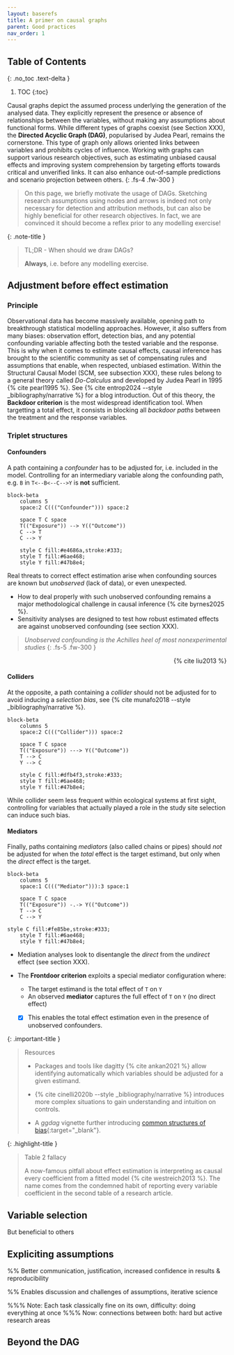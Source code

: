 ```yaml
---
layout: baserefs
title: A primer on causal graphs
parent: Good practices
nav_order: 1
---
```


## Table of Contents
{: .no_toc .text-delta }
1. TOC
{:toc}

Causal graphs depict the assumed process underlying the generation of the analysed data. They explicitly represent the presence or absence of relationships between the variables, without making any assumptions about functional forms. While different types of graphs coexist (see Section XXX), the **Directed Acyclic Graph (DAG)**, popularised by Judea Pearl, remains the cornerstone. This type of graph only allows oriented links between variables and prohibits cycles of influence. Working with graphs can support various research objectives, such as estimating unbiased causal effects and improving system comprehension by targeting efforts towards critical and unverified links. It can also enhance out-of-sample predictions and scenario projection between others.
{: .fs-4 .fw-300 }

> On this page, we briefly motivate the usage of DAGs. Sketching research assumptions using nodes and arrows is indeed not only necessary for detection and attribution methods, but can also be highly beneficial for other research objectives. In fact, we are convinced it should become a reflex prior to any modelling exercise!

 
{: .note-title }
> TL;DR - When should we draw DAGs?
>
> **Always**, i.e. before any modelling exercise.


## Adjustment before effect estimation

### Principle
Observational data has become massively available, opening path to breakthrough statistical modelling approaches. However, it also suffers from many biases: observation effort, detection bias, and any potential confounding variable affecting both the tested variable and the response. This is why when it comes to estimate causal effects, causal inference has brought to the scientific community as set of compensating rules and assumptions that enable, when respected, unbiased estimation. Within the Structural Causal Model (SCM, see subsection XXX), these rules belong to a general theory called *Do-Calculus* and developed by Judea Pearl in 1995 {% cite pearl1995 %}. See {% cite entrop2024 --style _bibliography/narrative %} for a blog introduction. Out of this theory, the **Backdoor criterion** is the most widespread identification tool. When targetting a total effect, it consists in blocking all *backdoor paths* between the treatment and the response variables.


### Triplet structures
<!-- Mermaid for each -->

#### Confounders
A path containing a *confounder* has to be adjusted for, i.e. included in the model. Controlling for an intermediary variable along the confounding path, e.g. `B` in `T<--B<--C-->Y` is **not** sufficient.

```mermaid
block-beta
    columns 5
    space:2 C((("Confounder"))) space:2
    
    space T C space
    T(("Exposure")) --> Y(("Outcome"))
    C --> T
    C --> Y

    style C fill:#e4686a,stroke:#333;
    style T fill:#6ae468;
    style Y fill:#47b8e4;
```

Real threats to correct effect estimation arise when confounding sources are known but *unobserved* (lack of data), or even unexpected.
- How to deal properly with such unobserved confounding remains a major methodological challenge in causal inference {% cite byrnes2025 %}.
- Sensitivity analyses are designed to test how robust estimated effects are against unobserved confounding (see section XXX).

> *Unobserved confounding is the Achilles heel of most nonexperimental studies*
{: .fs-5 .fw-300 }
<div style="text-align: right"> {% cite liu2013 %} </div>

#### Colliders
At the opposite, a path containing a *collider* should not be adjusted for to avoid inducing a *selection bias*, see {% cite munafo2018 --style _bibliography/narrative %}.


```mermaid
block-beta
    columns 5
    space:2 C((("Collider"))) space:2
    
    space T C space
    T(("Exposure")) ---> Y(("Outcome"))
    T --> C
    Y --> C

    style C fill:#dfb4f3,stroke:#333;
    style T fill:#6ae468;
    style Y fill:#47b8e4; 
```

While collider seem less frequent within ecological systems at first sight, controlling for variables that actually played a role in the study site selection can induce such bias.

#### Mediators
Finally, paths containing *mediators* (also called chains or pipes) should *not* be adjusted for when the *total* effect is the target estimand, but only when the *direct* effect is the target.

```mermaid
block-beta
    columns 5
    space:1 C((("Mediator"))):3 space:1 
    
    space T C space
    T(("Exposure")) -.-> Y(("Outcome"))
    T --> C
    C --> Y

style C fill:#fe85be,stroke:#333;
    style T fill:#6ae468;
    style Y fill:#47b8e4;
```

- Mediation analyses look to disentangle the *direct* from the *undirect* effect (see section XXX).
- The **Frontdoor criterion** exploits a special mediator configuration where:
    - The target estimand is the total effect of `T` on `Y`
    - An observed **mediator** captures the full effect of `T` on `Y` (no direct effect)

    - [x] This enables the total effect estimation even in the presence of unobserved confounders.


{: .important-title }
> Resources
>
> - Packages and tools like dagitty {% cite ankan2021 %} allow identifying automatically which variables should be adjusted for a given estimand.
> 
> - {% cite cinelli2020b --style _bibliography/narrative %} introduces more complex situations to gain understanding and intuition on controls.
>
> - A *ggdag* vignette further introducing [common structures of bias](https://cran.r-project.org/web/packages/ggdag/vignettes/bias-structures.html){:target="_blank"}.



{: .highlight-title }
> Table 2 fallacy
> 
> A now-famous pitfall about effect estimation is interpreting as causal every coefficient from a fitted model {% cite westreich2013 %}. The name comes from the condemned habit of reporting every variable coefficient in the second table of a research article.

    
## Variable selection
But beneficial to others



## Expliciting assumptions
%% Better communication, justification, increased confidence in results & reproducibility

%% Enables discussion and challenges of assumptions, iterative science


%%% Note: Each task classically fine on its own, difficulty: doing everything at once
%%% Now: connections between both:  hard but active research areas


## Beyond the DAG